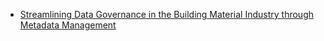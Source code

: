 - [Streamlining Data Governance in the Building Material Industry through Metadata Management](https://flevy.com/topic/metadata-management/case-streamlining-data-governance-building-material-industry-metadata-management#section3)

